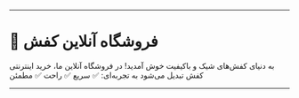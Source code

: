 
---

# 👟 فروشگاه آنلاین کفش

به دنیای کفش‌های شیک و باکیفیت خوش آمدید!
در فروشگاه آنلاین ما، خرید اینترنتی کفش تبدیل می‌شود به تجربه‌ای:
✅ سریع
✅ راحت
✅ مطمئن

---
